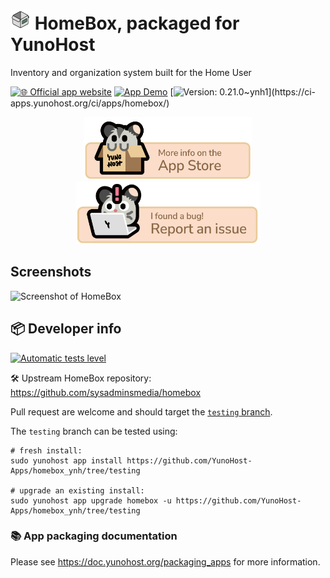 <!--
N.B.: This README was automatically generated by <https://github.com/YunoHost/apps_tools/blob/main/readme_generator>
It shall NOT be edited by hand.
-->

<h1>
  <img src="https://raw.githubusercontent.com/YunoHost/apps/main/logos/homebox.png" width="32px" alt="Logo of HomeBox">
  HomeBox, packaged for YunoHost
</h1>

Inventory and organization system built for the Home User

[![🌐 Official app website](https://img.shields.io/badge/Official_app_website-darkgreen?style=for-the-badge)](https://homebox.software/en/)
[![App Demo](https://img.shields.io/badge/App_Demo-blue?style=for-the-badge)](https://demo.homebox.software/home)
[![Version: 0.21.0~ynh1](https://img.shields.io/badge/Version-0.21.0~ynh1-rgb(18,138,11)?style=for-the-badge)](https://ci-apps.yunohost.org/ci/apps/homebox/)

<div align="center">
<a href="https://apps.yunohost.org/app/homebox"><img height="100px" src="https://github.com/YunoHost/yunohost-artwork/raw/refs/heads/main/badges/neopossum-badges/badge_more_info_on_the_appstore.svg"/></a>
<a href="https://github.com/YunoHost-Apps/homebox_ynh/issues"><img height="100px" src="https://github.com/YunoHost/yunohost-artwork/raw/refs/heads/main/badges/neopossum-badges/badge_report_an_issue.svg"/></a>
</div>


## Screenshots
![Screenshot of HomeBox](./doc/screenshots/screenshot.png)

## 📦 Developer info

[![Automatic tests level](https://apps.yunohost.org/badge/cilevel/homebox)](https://ci-apps.yunohost.org/ci/apps/homebox/)

🛠️ Upstream HomeBox repository: <https://github.com/sysadminsmedia/homebox>

Pull request are welcome and should target the [`testing` branch](https://github.com/YunoHost-Apps/homebox_ynh/tree/testing).

The `testing` branch can be tested using:
```
# fresh install:
sudo yunohost app install https://github.com/YunoHost-Apps/homebox_ynh/tree/testing

# upgrade an existing install:
sudo yunohost app upgrade homebox -u https://github.com/YunoHost-Apps/homebox_ynh/tree/testing
```

### 📚 App packaging documentation

Please see <https://doc.yunohost.org/packaging_apps> for more information.